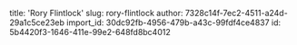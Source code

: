 title: 'Rory Flintlock'
slug: rory-flintlock
author: 7328c14f-7ec2-4511-a24d-29a1c5ce23eb
import_id: 30dc92fb-4956-479b-a43c-99fdf4ce4837
id: 5b4420f3-1646-411e-99e2-648fd8bc4012
